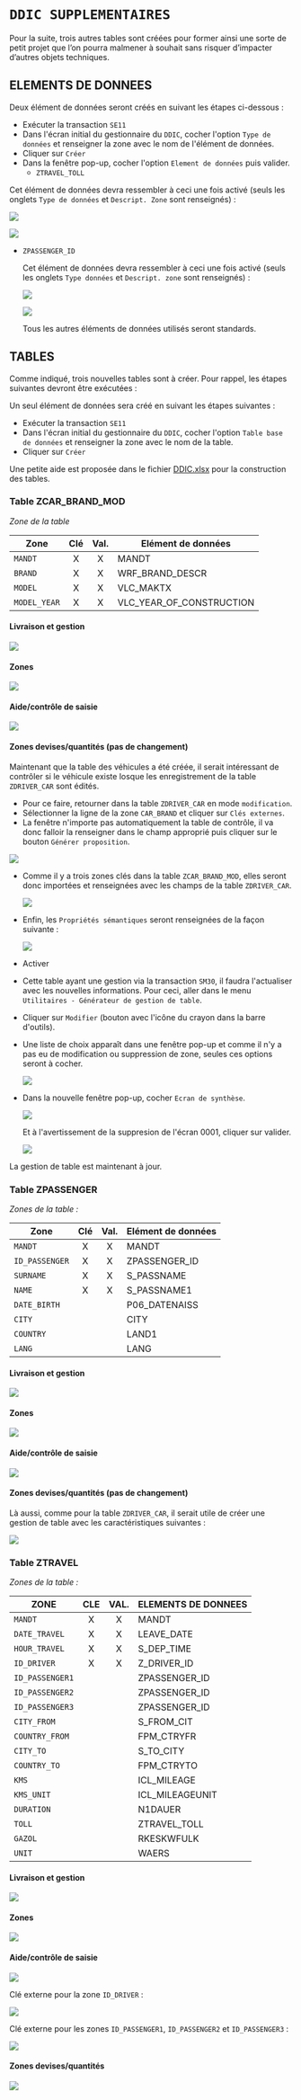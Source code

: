 # **`DDIC SUPPLEMENTAIRES`**

Pour la suite, trois autres tables sont créées pour former ainsi une sorte de petit projet que l’on pourra malmener à souhait sans risquer d’impacter d’autres objets techniques.

## **ELEMENTS DE DONNEES**

Deux élément de données seront créés en suivant les étapes ci-dessous :

- Exécuter la transaction `SE11`
- Dans l'écran initial du gestionnaire du `DDIC`, cocher l'option `Type de données` et renseigner la zone avec le nom de l'élément de données.
- Cliquer sur `Créer`
- Dans la fenêtre pop-up, cocher l'option `Element de données` puis valider.
  - `ZTRAVEL_TOLL`

Cet élément de données devra ressembler à ceci une fois activé (seuls les onglets `Type de données` et `Descript. Zone` sont renseignés) :

![](../99%20-%20Ressources/06_Tables_DB%20-%2010%20-%2001.png)

![](../99%20-%20Ressources/06_Tables_DB%20-%2010%20-%2002.png)

- `ZPASSENGER_ID`

  Cet élément de données devra ressembler à ceci une fois activé (seuls les onglets `Type données` et `Descript. zone` sont renseignés) :

  ![](../99%20-%20Ressources/06_Tables_DB%20-%2010%20-%2003.png)

  ![](../99%20-%20Ressources/06_Tables_DB%20-%2010%20-%2004.png)

  Tous les autres éléments de données utilisés seront standards.

## **TABLES**

Comme indiqué, trois nouvelles tables sont à créer. Pour rappel, les étapes suivantes devront être exécutées :

Un seul élément de données sera créé en suivant les étapes suivantes :

- Exécuter la transaction `SE11`
- Dans l'écran initial du gestionnaire du `DDIC`, cocher l'option `Table base de données` et renseigner la zone avec le nom de la table.
- Cliquer sur `Créer`

Une petite aide est proposée dans le fichier [DDIC.xlsx](../00_Compléments/DDIC.xlsx) pour la construction des tables.

### Table ZCAR_BRAND_MOD

_Zone de la table_

| **Zone**     | **Clé** | **Val.** | **Elément de données**   |
| ------------ | :-----: | :------: | ------------------------ |
| `MANDT`      |    X    |    X     | MANDT                    |
| `BRAND`      |    X    |    X     | WRF_BRAND_DESCR          |
| `MODEL`      |    X    |    X     | VLC_MAKTX                |
| `MODEL_YEAR` |    X    |    X     | VLC_YEAR_OF_CONSTRUCTION |

#### Livraison et gestion

![](../99%20-%20Ressources/06_Tables_DB%20-%2010%20-%2005.png)

#### Zones

![](../99%20-%20Ressources/06_Tables_DB%20-%2010%20-%2006.png)

#### Aide/contrôle de saisie

![](../99%20-%20Ressources/06_Tables_DB%20-%2010%20-%2007.png)

#### Zones devises/quantités (pas de changement)

Maintenant que la table des véhicules a été créée, il serait intéressant de contrôler si le véhicule existe losque les enregistrement de la table `ZDRIVER_CAR` sont édités.

- Pour ce faire, retourner dans la table `ZDRIVER_CAR` en mode `modification`.
- Sélectionner la ligne de la zone `CAR_BRAND` et cliquer sur `Clés externes`.
- La fenêtre n'importe pas automatiquement la table de contrôle, il va donc falloir la renseigner dans le champ approprié puis cliquer sur le bouton `Générer proposition`.

![](../99%20-%20Ressources/06_Tables_DB%20-%2010%20-%2009.png)

- Comme il y a trois zones clés dans la table `ZCAR_BRAND_MOD`, elles seront donc importées et renseignées avec les champs de la table `ZDRIVER_CAR`.

  ![](../99%20-%20Ressources/06_Tables_DB%20-%2010%20-%2009.png)

- Enfin, les `Propriétés sémantiques` seront renseignées de la façon suivante :

  ![](../99%20-%20Ressources/06_Tables_DB%20-%2010%20-%2010.png)

- Activer
- Cette table ayant une gestion via la transaction `SM30`, il faudra l'actualiser avec les nouvelles informations. Pour ceci, aller dans le menu `Utilitaires - Générateur de gestion de table`.
- Cliquer sur `Modifier` (bouton avec l'icône du crayon dans la barre d'outils).
- Une liste de choix apparaît dans une fenêtre pop-up et comme il n'y a pas eu de modification ou suppression de zone, seules ces options seront à cocher.

  ![](../99%20-%20Ressources/06_Tables_DB%20-%2010%20-%2011.png)

- Dans la nouvelle fenêtre pop-up, cocher `Ecran de synthèse`.

  ![](../99%20-%20Ressources/06_Tables_DB%20-%2010%20-%2012.png)

  Et à l'avertissement de la suppresion de l'écran 0001, cliquer sur valider.

  ![](../99%20-%20Ressources/06_Tables_DB%20-%2010%20-%2013.png)

La gestion de table est maintenant à jour.

### Table ZPASSENGER

_Zones de la table :_

| **Zone**       | **Clé** | **Val.** | **Elément de données** |
| -------------- | :-----: | :------: | ---------------------- |
| `MANDT`        |    X    |    X     | MANDT                  |
| `ID_PASSENGER` |    X    |    X     | ZPASSENGER_ID          |
| `SURNAME`      |    X    |    X     | S_PASSNAME             |
| `NAME`         |    X    |    X     | S_PASSNAME1            |
| `DATE_BIRTH`   |         |          | P06_DATENAISS          |
| `CITY`         |         |          | CITY                   |
| `COUNTRY`      |         |          | LAND1                  |
| `LANG`         |         |          | LANG                   |

#### Livraison et gestion

![](../99%20-%20Ressources/06_Tables_DB%20-%2010%20-%2014.png)

#### Zones

![](../99%20-%20Ressources/06_Tables_DB%20-%2010%20-%2015.png)

#### Aide/contrôle de saisie

![](../99%20-%20Ressources/06_Tables_DB%20-%2010%20-%2016.png)

#### Zones devises/quantités (pas de changement)

Là aussi, comme pour la table `ZDRIVER_CAR`, il serait utile de créer une gestion de table avec les caractéristiques suivantes :

![](../99%20-%20Ressources/06_Tables_DB%20-%2010%20-%2017.png)

### Table ZTRAVEL

_Zones de la table :_

| **ZONE**        | **CLE** | **VAL.** | **ELEMENTS DE DONNEES** |
| --------------- | :-----: | :------: | ----------------------- |
| `MANDT`         |    X    |    X     | MANDT                   |
| `DATE_TRAVEL`   |    X    |    X     | LEAVE_DATE              |
| `HOUR_TRAVEL`   |    X    |    X     | S_DEP_TIME              |
| `ID_DRIVER`     |    X    |    X     | Z_DRIVER_ID             |
| `ID_PASSENGER1` |         |          | ZPASSENGER_ID           |
| `ID_PASSENGER2` |         |          | ZPASSENGER_ID           |
| `ID_PASSENGER3` |         |          | ZPASSENGER_ID           |
| `CITY_FROM`     |         |          | S_FROM_CIT              |
| `COUNTRY_FROM`  |         |          | FPM_CTRYFR              |
| `CITY_TO`       |         |          | S_TO_CITY               |
| `COUNTRY_TO`    |         |          | FPM_CTRYTO              |
| `KMS`           |         |          | ICL_MILEAGE             |
| `KMS_UNIT`      |         |          | ICL_MILEAGEUNIT         |
| `DURATION`      |         |          | N1DAUER                 |
| `TOLL`          |         |          | ZTRAVEL_TOLL            |
| `GAZOL`         |         |          | RKESKWFULK              |
| `UNIT`          |         |          | WAERS                   |

#### Livraison et gestion

![](../99%20-%20Ressources/06_Tables_DB%20-%2010%20-%2018.png)

#### Zones

![](../99%20-%20Ressources/06_Tables_DB%20-%2010%20-%2019.png)

#### Aide/contrôle de saisie

![](../99%20-%20Ressources/06_Tables_DB%20-%2010%20-%2020.png)

Clé externe pour la zone `ID_DRIVER` :

![](../99%20-%20Ressources/06_Tables_DB%20-%2010%20-%2021.png)

Clé externe pour les zones `ID_PASSENGER1`, `ID_PASSENGER2` et `ID_PASSENGER3` :

![](../99%20-%20Ressources/06_Tables_DB%20-%2010%20-%2022.png)

#### Zones devises/quantités

![](../99%20-%20Ressources/06_Tables_DB%20-%2010%20-%2023.png)
